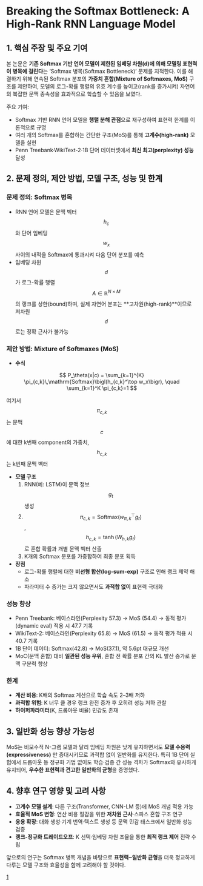 # Breaking the Softmax Bottleneck: A High-Rank RNN Language Model

## 1. 핵심 주장 및 주요 기여
본 논문은 **기존 Softmax 기반 언어 모델이 제한된 임베딩 차원(d)에 의해 모델링 표현력이 병목에 걸린다**는 ‘Softmax 병목(Softmax Bottleneck)’ 문제를 지적한다. 이를 해결하기 위해 연속된 Softmax 분포의 **가중치 혼합(Mixture of Softmaxes, MoS)** 구조를 제안하여, 모델의 로그-확률 행렬의 유효 계수를 높이고(rank를 증가시켜) 자연어의 복잡한 문맥 종속성을 효과적으로 학습할 수 있음을 보였다.

주요 기여:
- Softmax 기반 RNN 언어 모델을 **행렬 분해 관점**으로 재구성하여 표현력 한계를 이론적으로 규명  
- 여러 개의 Softmax를 혼합하는 간단한 구조(MoS)를 통해 **고계수(high-rank)** 모델을 실현  
- Penn Treebank·WikiText-2·1B 단어 데이터셋에서 **최신 최고(perplexity) 성능** 달성  

## 2. 문제 정의, 제안 방법, 모델 구조, 성능 및 한계

### 문제 정의: Softmax 병목
- RNN 언어 모델은 문맥 벡터 $$h_c$$와 단어 임베딩 $$w_x$$ 사이의 내적을 Softmax에 통과시켜 다음 단어 분포를 예측  
- 임베딩 차원 $$d$$가 로그-확률 행렬 $$A∈\mathbb{R}^{N×M}$$의 랭크를 상한(bound)하며, 실제 자연어 분포는 **고차원(high-rank)**이므로 저차원 $$d$$로는 정확 근사가 불가능  

### 제안 방법: Mixture of Softmaxes (MoS)
- **수식**  

$$
    P_\theta(x|c) = \sum_{k=1}^{K} \pi_{c,k}\,\mathrm{Softmax}\bigl(h_{c,k}^\top w_x\bigr),
    \quad \sum_{k=1}^K \pi_{c,k}=1
  $$
  
여기서 $$\pi_{c,k}$$는 문맥 $$c$$에 대한 k번째 component의 가중치, $$h_{c,k}$$는 k번째 문맥 벡터  
- **모델 구조**  
  1) RNN(예: LSTM)이 문맥 정보 $$g_t$$ 생성  
  2) $$\pi_{c,k} = \mathrm{Softmax}(w_{\pi,k}^\top g_t)$$, $$h_{c,k}=\tanh(W_{h,k}g_t)$$로 혼합 확률과 개별 문맥 벡터 산출  
  3) K개의 Softmax 분포를 가중합하여 최종 분포 획득  
- **장점**  
  - 로그-확률 행렬에 대한 **비선형 합산(log-sum-exp)** 구조로 인해 랭크 제약 해소  
  - 파라미터 수 증가는 크지 않으면서도 **과적합 없이** 표현력 극대화  

### 성능 향상
- Penn Treebank: 베이스라인(Perplexity 57.3) → MoS (54.4) → 동적 평가(dynamic eval) 적용 시 47.7 기록  
- WikiText-2: 베이스라인(Perplexity 65.8) → MoS (61.5) → 동적 평가 적용 시 40.7 기록  
- 1B 단어 데이터: Softmax(42.8) → MoS(37.1), 약 5.6pt 대규모 개선  
- MoC(문맥 혼합) 대비 **일관된 성능 우위**, 혼합 전 확률 분포 간의 KL 발산 증가로 문맥 구분력 향상  

### 한계
- **계산 비용**: K배의 Softmax 계산으로 학습 속도 2–3배 저하  
- **과적합 위험**: K 너무 클 경우 랭크 완전 증가 후 오히려 성능 저하 관찰  
- **하이퍼파라미터**(K, 드롭아웃 비율) 민감도 존재  

## 3. 일반화 성능 향상 가능성
MoS는 비모수적 N-그램 모델과 달리 임베딩 차원은 낮게 유지하면서도 **모델 수용력(expressiveness)** 만 증대시키므로 과적합 없이 일반화를 유지한다. 특히 1B 단어 실험에서 드롭아웃 등 정규화 기법 없이도 학습·검증 간 성능 격차가 Softmax와 유사하게 유지되어, **우수한 표현력과 견고한 일반화의 균형**을 증명했다.

## 4. 향후 연구 영향 및 고려 사항
- **고계수 모델 설계**: 다른 구조(Transformer, CNN-LM 등)에 MoS 개념 적용 가능  
- **효율적 MoS 변형**: 연산 비용 절감을 위한 **저차원 근사**·스파스 혼합 구조 연구  
- **응용 확장**: 대화 생성·기계 번역·텍스트 생성 등 문맥 민감 태스크에서 일반화 성능 검증  
- **랭크-정규화 트레이드오프**: K 선택·임베딩 차원 조율을 통한 **최적 랭크 제어** 전략 수립  

앞으로의 연구는 Softmax 병목 개념을 바탕으로 **표현력‒일반화 균형**을 더욱 정교하게 다루는 모델 구조와 효율성을 함께 고려해야 할 것이다.

[1](https://ppl-ai-file-upload.s3.amazonaws.com/web/direct-files/attachments/22370781/2ebc4dd5-4254-4575-8007-12eb2a5e8af9/1711.03953v4.pdf)
